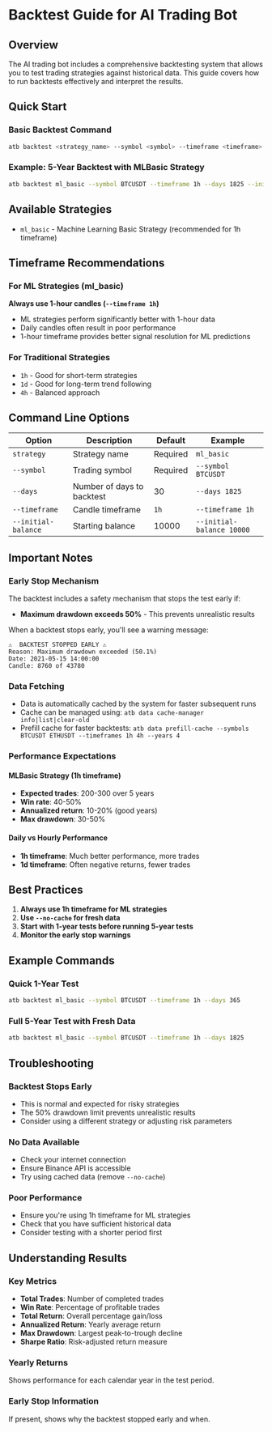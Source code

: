 # Backtest Guide for AI Trading Bot

## Overview

The AI trading bot includes a comprehensive backtesting system that allows you to test trading strategies against historical data. This guide covers how to run backtests effectively and interpret the results.

## Quick Start

### Basic Backtest Command

```bash
atb backtest <strategy_name> --symbol <symbol> --timeframe <timeframe> --days <number_of_days> --initial-balance <amount>
```

### Example: 5-Year Backtest with MLBasic Strategy

```bash
atb backtest ml_basic --symbol BTCUSDT --timeframe 1h --days 1825 --initial-balance 10000
```

## Available Strategies

- `ml_basic` - Machine Learning Basic Strategy (recommended for 1h timeframe)

## Timeframe Recommendations

### For ML Strategies (ml_basic)
**Always use 1-hour candles (`--timeframe 1h`)**

- ML strategies perform significantly better with 1-hour data
- Daily candles often result in poor performance
- 1-hour timeframe provides better signal resolution for ML predictions

### For Traditional Strategies
- `1h` - Good for short-term strategies
- `1d` - Good for long-term trend following
- `4h` - Balanced approach

## Command Line Options

| Option | Description | Default | Example |
|--------|-------------|---------|---------|
| `strategy` | Strategy name | Required | `ml_basic` |
| `--symbol` | Trading symbol | Required | `--symbol BTCUSDT` |
| `--days` | Number of days to backtest | 30 | `--days 1825` |
| `--timeframe` | Candle timeframe | `1h` | `--timeframe 1h` |
| `--initial-balance` | Starting balance | 10000 | `--initial-balance 10000` |

## Important Notes

### Early Stop Mechanism

The backtest includes a safety mechanism that stops the test early if:
- **Maximum drawdown exceeds 50%** - This prevents unrealistic results

When a backtest stops early, you'll see a warning message:
```
⚠️  BACKTEST STOPPED EARLY ⚠️
Reason: Maximum drawdown exceeded (50.1%)
Date: 2021-05-15 14:00:00
Candle: 8760 of 43780
```

### Data Fetching

- Data is automatically cached by the system for faster subsequent runs
- Cache can be managed using: `atb data cache-manager info|list|clear-old`
- Prefill cache for faster backtests: `atb data prefill-cache --symbols BTCUSDT ETHUSDT --timeframes 1h 4h --years 4`

### Performance Expectations

#### MLBasic Strategy (1h timeframe)
- **Expected trades**: 200-300 over 5 years
- **Win rate**: 40-50%
- **Annualized return**: 10-20% (good years)
- **Max drawdown**: 30-50%

#### Daily vs Hourly Performance
- **1h timeframe**: Much better performance, more trades
- **1d timeframe**: Often negative returns, fewer trades

## Best Practices

1. **Always use 1h timeframe for ML strategies**
2. **Use `--no-cache` for fresh data**
3. **Start with 1-year tests before running 5-year tests**
4. **Monitor the early stop warnings**

## Example Commands

### Quick 1-Year Test
```bash
atb backtest ml_basic --symbol BTCUSDT --timeframe 1h --days 365
```

### Full 5-Year Test with Fresh Data
```bash
atb backtest ml_basic --symbol BTCUSDT --timeframe 1h --days 1825
```

## Troubleshooting

### Backtest Stops Early
- This is normal and expected for risky strategies
- The 50% drawdown limit prevents unrealistic results
- Consider using a different strategy or adjusting risk parameters

### No Data Available
- Check your internet connection
- Ensure Binance API is accessible
- Try using cached data (remove `--no-cache`)

### Poor Performance
- Ensure you're using 1h timeframe for ML strategies
- Check that you have sufficient historical data
- Consider testing with a shorter period first

## Understanding Results

### Key Metrics
- **Total Trades**: Number of completed trades
- **Win Rate**: Percentage of profitable trades
- **Total Return**: Overall percentage gain/loss
- **Annualized Return**: Yearly average return
- **Max Drawdown**: Largest peak-to-trough decline
- **Sharpe Ratio**: Risk-adjusted return measure

### Yearly Returns
Shows performance for each calendar year in the test period.

### Early Stop Information
If present, shows why the backtest stopped early and when.
